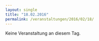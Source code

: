 ```yaml
---
layout: single
title: "18.02.2016"
permalink: /veranstaltungen/2016/02/18/
---
```


Keine Veranstaltung an diesem Tag.
